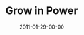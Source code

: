 ---
layout: message
category: message
series: "Grow Up"
title: "Grow in Power"
date: 2011-01-29-00-00
message_id: 655
audio: "http://s3.amazonaws.com/crossroads-media/media/legacy/mp3/TCPIR_05_03-24-02_On_Your_First_Date.mp3"
audio-duration: "39:23"
audio: "http://s3.amazonaws.com/crossroadsaudiomessages/growup05.mp3"
audio-duration: "39:07"
program: "http://s3.amazonaws.com/crossroads-media/media/legacy/documents/01_29-30_11Program.pdf"
description: "Brian Tome talks about what the Bible describes as \"walking in the Spirit\" and how it is instrumental to growth."
video: "https://s3.amazonaws.com/crossroadsvideomessages/growup05.mp4"
video-duration: "39:12"
video-image: "http://s3.amazonaws.com/crossroads-media/images/legacy/content/growup05_still.jpg"
explicit: "N"
---